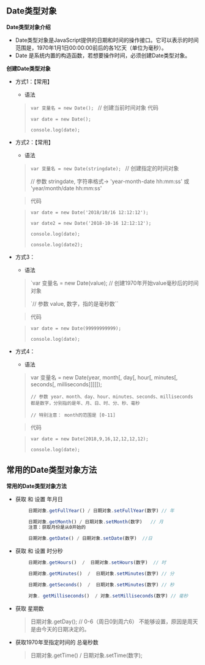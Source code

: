 ## Date类型对象

**Date类型对象介绍**
- Date类型对象是JavaScript提供的日期和时间的操作接口。它可以表示的时间范围是，1970年1月1日00:00:00前后的各1亿天（单位为毫秒）。
- Date  是系统内置的构造函数，若想要操作时间，必须创建Date类型对象。


**创建Date类型对象**

- 方式1：【常用】
    - 语法
    > `var 变量名 = new Date(); ` // 创建当前时间对象
    > 代码
    >
    >`var date = new Date();`
    >
    >`console.log(date);`
    >

- 方式2：【常用】
    - 语法
    > `var 变量名 = new Date(stringdate); ` // 创建指定的时间对象
    >
    >// 参数 stringdate, 字符串格式→ 'year-month-date hh:mm:ss'   或  'year/month/date hh:mm:ss'

    > 代码

    > `var date = new Date('2018/10/16 12:12:12');`
    >
    >`var date2 = new Date('2018-10-16 12:12:12');`
    >
    >`console.log(date);`
    >
    >`console.log(date2);`
    >

- 方式3：
    - 语法
    > `var 变量名 = new Date(value);  // 创建1970年开始value毫秒后的时间对象
    >
    > `// 参数 value, 数字，指的是毫秒数``
    >

    > 代码

    > `var date = new Date(99999999999);`
    >
    >`console.log(date);`
    >
- 方式4：
    - 语法 
    > var 变量名 = new Date(year, month[, day[, hour[, minutes[, seconds[, milliseconds]]]]]);
    >
    > `// 参数 year、month、day、hour、minutes、seconds、milliseconds 都是数字，分别指的是年、月、日、时、分、秒、毫秒`
    >
    >`// 特别注意： month的范围是 [0-11]`

    > 代码

    > `var date = new Date(2018,9,16,12,12,12,12);`
    >
    >`console.log(date);`

    
## 常用的Date类型对象方法


**常用的Date类型对象方法**

- 获取 和 设置 年月日

```javascript
        日期对象.getFullYear() / 日期对象.setFullYear(数字) // 年

        日期对象.getMonth() / 日期对象.setMonth(数字)   // 月
        注意：获取月份是从0开始的

        日期对象.getDate() / 日期对象.setDate(数字)  //日
```

- 获取 和 设置 时分秒

```javascript
        日期对象.getHours()  /  日期对象.setHours(数字)  // 时

        日期对象.getMinutes()  /  日期对象.setMinutes(数字) // 分

        日期对象.getSeconds()  /  日期对象.setMinutes(数字) // 秒

        对象. getMilliseconds()  / 对象.setMilliseconds(数字) // 毫秒
```

- 获取 星期数
    > 日期对象.getDay();   // 0-6（周日0到周六6） 不能够设置，原因是周天是由今天的日期决定的。


- 获取1970年至指定时间的 总毫秒数

    > 日期对象.getTime()  /  日期对象.setTime(数字); 